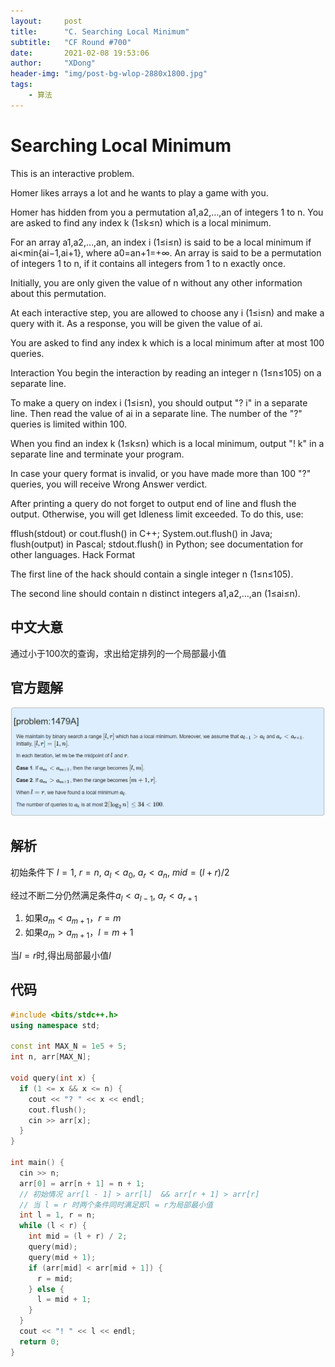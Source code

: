 ```yaml
---
layout:     post
title:      "C. Searching Local Minimum"
subtitle:   "CF Round #700"
date:       2021-02-08 19:53:06
author:     "XDong"
header-img: "img/post-bg-wlop-2880x1800.jpg"
tags:
    - 算法
---
```



# Searching Local Minimum

This is an interactive problem.

Homer likes arrays a lot and he wants to play a game with you.

Homer has hidden from you a permutation a1,a2,…,an of integers 1 to n. You are asked to find any index k (1≤k≤n) which is a local minimum.

For an array a1,a2,…,an, an index i (1≤i≤n) is said to be a local minimum if ai<min{ai−1,ai+1}, where a0=an+1=+∞. An array is said to be a permutation of integers 1 to n, if it contains all integers from 1 to n exactly once.

Initially, you are only given the value of n without any other information about this permutation.

At each interactive step, you are allowed to choose any i (1≤i≤n) and make a query with it. As a response, you will be given the value of ai.

You are asked to find any index k which is a local minimum after at most 100 queries.

Interaction
You begin the interaction by reading an integer n (1≤n≤105) on a separate line.

To make a query on index i (1≤i≤n), you should output "? i" in a separate line. Then read the value of ai in a separate line. The number of the "?" queries is limited within 100.

When you find an index k (1≤k≤n) which is a local minimum, output "! k" in a separate line and terminate your program.

In case your query format is invalid, or you have made more than 100 "?" queries, you will receive Wrong Answer verdict.

After printing a query do not forget to output end of line and flush the output. Otherwise, you will get Idleness limit exceeded. To do this, use:

fflush(stdout) or cout.flush() in C++;
System.out.flush() in Java;
flush(output) in Pascal;
stdout.flush() in Python;
see documentation for other languages.
Hack Format

The first line of the hack should contain a single integer n (1≤n≤105).

The second line should contain n distinct integers a1,a2,…,an (1≤ai≤n).

## 中文大意

通过小于100次的查询，求出给定排列的一个局部最小值

## 官方题解

![tutorial](/img/algorithms/cf-round-700-tutorial-c.png)

## 解析

初始条件下 $l = 1$, $r = n$, $a_l < a_0$, $a_r < a_n$, $mid = (l + r) / 2$

经过不断二分仍然满足条件$a_l < a_{l-1}$, $a_r < a_{r+1}$

1. 如果$a_m < a_{m+1}$，$r = m$
2. 如果$a_m > a_{m+1}$，$l = m+1$

当$l = r$时,得出局部最小值$l$

## 代码

```cpp
#include <bits/stdc++.h>
using namespace std;

const int MAX_N = 1e5 + 5;
int n, arr[MAX_N];

void query(int x) {
  if (1 <= x && x <= n) {
    cout << "? " << x << endl;
    cout.flush();
    cin >> arr[x];
  }
}

int main() {
  cin >> n;
  arr[0] = arr[n + 1] = n + 1;
  // 初始情况 arr[l - 1] > arr[l]  && arr[r + 1] > arr[r]
  // 当 l = r 时两个条件同时满足即l = r为局部最小值
  int l = 1, r = n;
  while (l < r) {
    int mid = (l + r) / 2;
    query(mid);
    query(mid + 1);
    if (arr[mid] < arr[mid + 1]) {
      r = mid;
    } else {
      l = mid + 1;
    }
  }
  cout << "! " << l << endl;
  return 0; 
}
```
